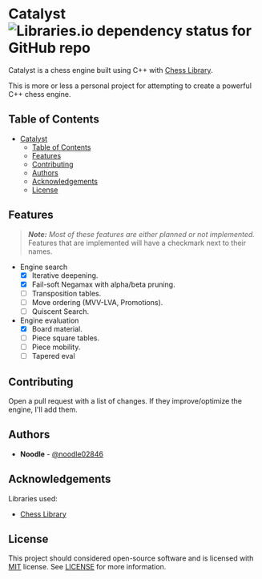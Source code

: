 # Catalyst ![Libraries.io dependency status for GitHub repo](https://img.shields.io/librariesio/github/Disservin/chess-library)

Catalyst is a chess engine built using C++ with [Chess Library](https://github.com/Disservin/chess-library).

This is more or less a personal project for attempting to create a powerful C++ chess engine.

## Table of Contents
- [Catalyst ](#catalyst-)
  - [Table of Contents](#table-of-contents)
  - [Features](#features)
  - [Contributing](#contributing)
  - [Authors](#authors)
  - [Acknowledgements](#acknowledgements)
  - [License](#license)

## Features

> ***Note:*** *Most of these features are either planned or not implemented.*
> Features that are implemented will have a checkmark next to their names.

* Engine search
  * [x] Iterative deepening.
  * [x] Fail-soft Negamax with alpha/beta pruning.
  * [ ] Transposition tables.
  * [ ] Move ordering (MVV-LVA, Promotions).
  * [ ] Quiscent Search.
* Engine evaluation
  * [x] Board material.
  * [ ] Piece square tables.
  * [ ] Piece mobility.
  * [ ] Tapered eval

## Contributing

Open a pull request with a list of changes. If they improve/optimize the engine, I'll add them.

## Authors

* **Noodle** - [@noodle02846](https://github.com/noodle02846)

## Acknowledgements

Libraries used:
* [Chess Library](https://github.com/Disservin/chess-library)

## License

This project should considered open-source software and is licensed with [MIT](https://tlo.mit.edu/understand-ip/exploring-mit-open-source-license-comprehensive-guide) license. See [LICENSE](LICENSE) for more information.